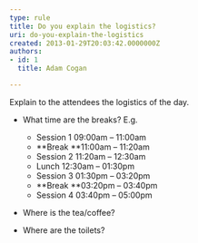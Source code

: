 ```yaml
---
type: rule
title: Do you explain the logistics?
uri: do-you-explain-the-logistics
created: 2013-01-29T20:03:42.0000000Z
authors:
- id: 1
  title: Adam Cogan

---
```


 Explain to the attendees the logistics of the day. 
- What time are the breaks?
    E.g.

    - Session 1             09:00am – 11:00am
    - **Break                    **11:00am – 11:20am
    - Session 2             11:20am – 12:30am
    - Lunch                    12:30am – 01:30pm
    - Session 3             01:30pm – 03:20pm
    - **Break                    **03:20pm – 03:40pm
    - Session 4             03:40pm – 05:00pm
- Where is the tea/coffee?
- Where are the toilets?



